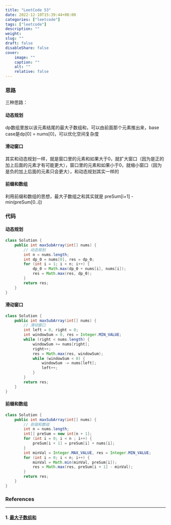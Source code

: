```yaml
---
title: "LeetCode 53"
date: 2022-12-10T15:39:44+08:00
categories: ["leetcode"]
tags: ["leetcode"]
description: ""
weight:
slug: ""
draft: false
disableShare: false
cover:
    image: ""
    caption: ""
    alt: ""
    relative: false
---
```


### 思路

三种思路：

#### 动态规划

dp数组里放以该元素结尾的最大子数组和，可以由前面那个元素推出来，base case是dp[0] = nums[0]，可以优化空间复杂度

#### 滑动窗口

其实和动态规划一样，就是窗口里的元素和如果大于0，就扩大窗口（因为是正的加上后面的元素才有可能更大），窗口里的元素和如果小于0，就缩小窗口（因为是负的加上后面的元素只会更大），和动态规划其实一样的

#### 前缀和数组

利用前缀和数组的思想，最大子数组之和其实就是 preSum[i+1] - min(preSum[0..i])

### 代码

#### 动态规划

```java
class Solution {
    public int maxSubArray(int[] nums) {
        // 动态规划
        int n = nums.length;
        int dp_0 = nums[0], res = dp_0;
        for (int i = 1; i < n; i++) {
            dp_0 = Math.max(dp_0 + nums[i], nums[i]);
            res = Math.max(res, dp_0);
        }
        return res;
    }
}
```

#### 滑动窗口

```java
class Solution {
    public int maxSubArray(int[] nums) {
        // 滑动窗口
        int left = 0, right = 0;
        int windowSum = 0, res = Integer.MIN_VALUE;
        while (right < nums.length) {
            windowSum += nums[right];
            right++;
            res = Math.max(res, windowSum);
            while (windowSum < 0) {
                windowSum -= nums[left];
                left++;
            }
        }
        return res;
    }
}
```

#### 前缀和数组

```java
class Solution {
    public int maxSubArray(int[] nums) {
        // 前缀和数组
        int n = nums.length;
        int[] preSum = new int[n + 1];
        for (int i = 0; i < n ; i++) {
            preSum[i + 1] = preSum[i] + nums[i];
        }
        int minVal = Integer.MAX_VALUE, res = Integer.MIN_VALUE;
        for (int i = 0; i < n; i++) {
            minVal = Math.min(minVal, preSum[i]);
            res = Math.max(res, preSum[i + 1] - minVal);
        }
        return res;
    }
}
```

### References

---

#### 1. [最大子数组和](https://leetcode.cn/problems/maximum-subarray/)

